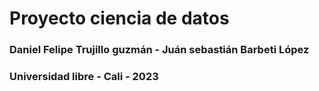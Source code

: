 # Proyecto ciencia de datos
### Daniel Felipe Trujillo guzmán - Juán sebastián Barbeti López
### Universidad libre - Cali - 2023
